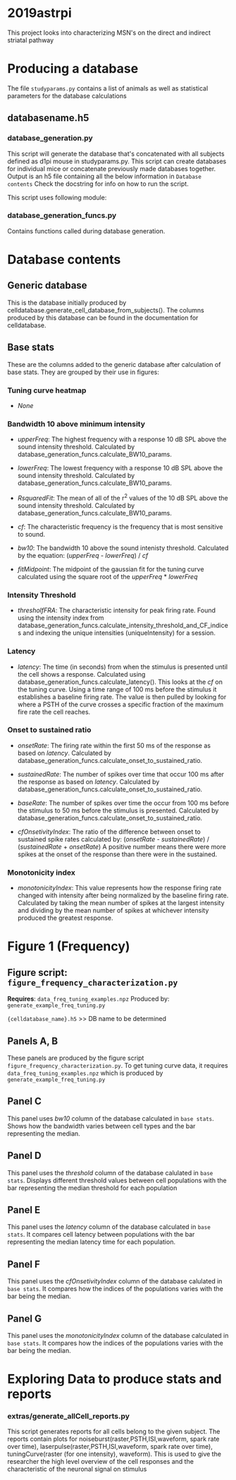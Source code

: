 # 2019astrpi
This project looks into characterizing MSN's on the direct and indirect striatal pathway

# Producing a database
The file `studyparams.py` contains a list of animals as well as statistical parameters 
for the database calculations

## databasename.h5

### database_generation.py
This script will generate the database that's concatenated with all subjects defined
as d1pi mouse in studyparams.py. This script can create databases for individual
mice or concatenate previously made databases together. Output is an h5 file 
containing all the below information in `Database contents` Check the docstring
for info on how to run the script. 

This script uses following module:
### database_generation_funcs.py
Contains functions called during database generation.

# Database contents
## Generic database
This is the database initially produced by celldatabase.generate_cell_database_from_subjects(). 
The columns produced by this database can be found in the documentation for celldatabase.

## Base stats
These are the columns added to the generic database after calculation of base stats. 
They are grouped by their use in figures:

### Tuning curve heatmap
* *None*

### Bandwidth 10 above minimum intensity
* *upperFreq*: The highest frequency with a response 10 dB SPL above the sound 
intensity threshold. Calculated by database_generation_funcs.calculate_BW10_params.

* *lowerFreq*: The lowest frequency with a response 10 dB SPL above the sound intensity 
threshold. Calculated by database_generation_funcs.calculate_BW10_params.

* *RsquaredFit*: The mean of all of the r<sup>2</sup> values of the 10 dB SPL above 
the sound intensity threshold. Calculated by database_generation_funcs.calculate_BW10_params.

* *cf*: The characteristic frequency is the frequency that is most sensitive to sound.

* *bw10*: The bandwidth 10 above the sound intenisty threshold. Calculated by the 
equation: (*upperFreq* - *lowerFreq*) / *cf*

* *fitMidpoint*: The midpoint of the gaussian fit for the tuning curve calculated
 using the square root of the *upperFreq* * *lowerFreq*

### Intensity Threshold
* *thresholfFRA*: The characteristic intensity for peak firing rate. Found using 
the intensity index from database_generation_funcs.calculate_intensity_threshold_and_CF_indices 
and indexing the unique intensities (uniqueIntensity) for a session.

### Latency
* *latency*: The time (in seconds) from when the stimulus is presented until the 
cell shows a response. Calculated using database_generation_funcs.calculate_latency(). 
This looks at the *cf* on the tuning curve. Using a time range of 100 ms before the 
stimulus it establishes a baseline firing rate. The value is then pulled by looking 
for where a PSTH of the curve crosses a specific fraction of the maximum fire rate 
the cell reaches.

### Onset to sustained ratio
* *onsetRate*: The firing rate within the first 50 ms of the response as based on *latency*.
Calculated by database_generation_funcs.calculate_onset_to_sustained_ratio.

* *sustainedRate*: The number of spikes over time that occur 100 ms after the 
response as based on *latency*. Calculated by 
database_generation_funcs.calculate_onset_to_sustained_ratio.

* *baseRate*: The number of spikes over time the occur from 100 ms before the stimulus 
to 50 ms before the stimulus is presented. Calculated by 
database_generation_funcs.calculate_onset_to_sustained_ratio.

* *cfOnsetivityIndex*: The ratio of the difference between onset to sustained spike 
rates calculated by: (*onsetRate* - *sustainedRate*) / (*sustainedRate* + *onsetRate*) 
A positive number means there were more spikes at the onset of the response than 
there were in the sustained.

### Monotonicity index
* *monotonicityIndex*: This value represents how the response firing rate changed 
with intensity after being normalized by the baseline firing rate. Calculated by 
taking the mean number of spikes at the largest intensity and dividing by the mean 
number of spikes at whichever intensity produced the greatest response.

# Figure 1 (Frequency)
## Figure script: `figure_frequency_characterization.py`
**Requires**:
`data_freq_tuning_examples.npz`
Produced by:
`generate_example_freq_tuning.py`

`{celldatabase_name}.h5` >> DB name to be determined

## Panels A, B
These panels are produced by the figure script `figure_frequency_characterization.py`.
To get tuning curve data, it requires `data_freq_tuning_examples.npz` which is produced 
by `generate_example_freq_tuning.py`

## Panel C
This panel uses *bw10* column of the database calculated in `base stats`. Shows 
how the bandwidth varies between cell types and the bar representing the median.

## Panel D
This panel uses the *threshold* column of the database calulated in `base stats`. 
Displays different threshold values between cell populations with the bar representing
the median threshold for each population

## Panel E
This panel uses the *latency* column of the database calculated in `base stats`.
It compares cell latency between populations with the bar representing the median
latency time for each population.

## Panel F
This panel uses the  *cfOnsetivityIndex* column of the database calulated in `base stats`.
It compares how the indices of the populations varies with the bar being the median.

## Panel G
This panel uses the *monotonicityIndex* column of the database calculated in `base stats`.
It compares how the indices of the populations varies with the bar being the median.

# Exploring Data to produce stats and reports
### extras/generate_allCell_reports.py
This script generates reports for all cells belong to the given subject. The reports
contain plots for noiseburst(raster,PSTH,ISI,waveform, spark rate over time), 
laserpulse(raster,PSTH,ISI,waveform, spark rate over time), tuningCurve(raster (for one intensity), waveform).
This is used to give the researcher the high level overview of the cell responses
and the characteristic of the neuronal signal on stimulus
